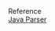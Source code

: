 Reference  
[Java Parser](https://vk.com/javatutorial?z=video-111905078_456243367%2F5d607886932e420aec%2Fpl_wall_-111905078)